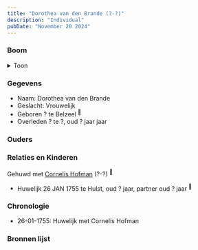 ```yaml
---
title: "Dorothea van den Brande (?-?)"
description: "Individual"
pubDate: "November 20 2024"
---
```


### Boom
<details><summary>Toon</summary>

![test](https://www.plantuml.com/plantuml/svg/ZP71JW8n48RlVOe973oHWEjg81l0HJRgmNZmJhhRWMssxP1EaQo4TxV21ZaPRytCt__xqiuvI1zsrWXkjDjABosKicesddPEBSYGX-2buxX25qIj5KAbVMNmV4Qx3IrOj2LwFeyue4SAxHR5LMjb93CS103av1NwZrfNZKFcBBDIk-aK4d4KuWRUJoWMudobzqIUGeqIFgK3XGxoAAIm1vBXPJWSfWbSAlf5laoMIUGSrXgDEa8sAMNPhaeAmU1a2ZF8qNmXcgi4DpjZLh5qLNbYBYbgdQAp7wDEOq7UeT4CpxIsqbtmTsE0_Z8fqYB_6nkRWoVwBxV3PfCzAgNT9Yvkx-7ryGr63sbwmXSHFnf3t-XD7LeqXlPHuIYwLnaCkeJeF7y7OevEnM__1W00)
</details>

### Gegevens
- Naam: Dorothea van den Brande 
- Geslacht: Vrouwelijk
- Geboren ? te Belzeel <sup><a href="../s00072/" style="text-decoration:none" title="Huwelijk Cornelis Hofman en Dorothea van den Brande 26-01-1755">:link:</a></sup>
- Overleden ? te ?, oud ? jaar jaar 

### Ouders

### Relaties en Kinderen

Gehuwd met [Cornelis Hofman](../i00049/) (?-?) <sup><a href="../s00072/" style="text-decoration:none" title="Huwelijk Cornelis Hofman en Dorothea van den Brande 26-01-1755">:link:</a></sup>
- Huwelijk 26 JAN 1755 te Hulst, oud ? jaar, partner oud ? jaar <sup><a href="../s00072/" style="text-decoration:none" title="Huwelijk Cornelis Hofman en Dorothea van den Brande 26-01-1755">:link:</a></sup>

### Chronologie
- 26-01-1755: Huwelijk met Cornelis Hofman

### Bronnen lijst